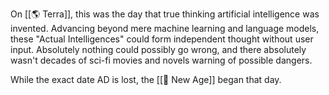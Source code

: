 On [[🌎 Terra]], this was the day that true thinking artificial intelligence was invented. Advancing beyond mere machine learning and language models, these "Actual Intelligences" could form independent thought without user input. Absolutely nothing could possibly go wrong, and there absolutely wasn't decades of sci-fi movies and novels warning of possible dangers.

While the exact date AD is lost, the [[📅 New Age]] began that day.